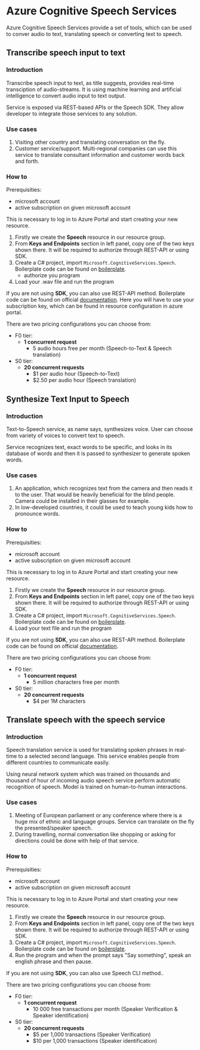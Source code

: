 # Azure Cognitive Speech Services

Azure Cognitive Speech Services provide a set of tools, which can be used to conver audio to text, translating speech or converting text to speech.

## Transcribe speech input to text

### Introduction

Transcribe speech input to text, as title suggests, provides real-time transciption of audio-streams. It is using machine learning and artificial intelligence to convert audio input to text output.

Service is exposed via REST-based APIs or the Speech SDK. They allow developer to integrate those services to any solution.

### Use cases

1. Visiting other country and translating conversation on the fly.
2. Customer service/support. Multi-regional companies can use this service to translate consultant information and customer words back and forth.

### How to

Prerequisities:

- microsoft account
- active subscription on given microsoft account

This is necessary to log in to Azure Portal and start creating your new resource.

1. Firstly we create the **Speech** resource in our resource group.
2. From **Keys and Endpoints** section in left panel, copy one of the two keys shown there. It will be required to authorize through REST-API or using SDK.
3. Create a C# project, import `Microsoft.CognitiveServices.Speech`. Boilerplate code can be found on [boilerplate](https://docs.microsoft.com/en-us/learn/modules/transcribe-speech-input-text/5-exercise-convert-speech-from-audio-file?pivots=csharp).
   - authorize you program
4. Load your .wav file and run the program

If you are not using **SDK**, you can also use REST-API method. Boilerplate code can be found on official [documentation](https://docs.microsoft.com/en-us/azure/cognitive-services/speech-service/rest-speech-to-text).
Here you will have to use your subscription key, which can be found in resource configuration in azure portal.

There are two pricing configurations you can choose from:

- F0 tier:
  - **1 concurrent request**
    - 5 audio hours free per month (Speech-to-Text & Speech translation)
- S0 tier:
  - **20 concurrent requests**
    - $1 per audio hour (Speech-to-Text)
    - $2.50 per audio hour (Speech translation)
  
## Synthesize Text Input to Speech

### Introduction

Text-to-Speech service, as name says, synthesizes voice. User can choose from variety of voices to convert text to speech.

Service recognizes text, exact words to be specific, and looks in its database of words and then it is passed to synthesizer to generate spoken words.

### Use cases

1. An application, which recognizes text from the camera and then reads it to the user. That would be heavily beneficial for the blind people. Camera could be installed in their glasses for example.
2. In low-developed countries, it could be used to teach young kids how to pronounce words.

### How to

Prerequisities:

- microsoft account
- active subscription on given microsoft account

This is necessary to log in to Azure Portal and start creating your new resource.

1. Firstly we create the **Speech** resource in our resource group.
2. From **Keys and Endpoints** section in left panel, copy one of the two keys shown there. It will be required to authorize through REST-API or using SDK.
3. Create a C# project, import `Microsoft.CognitiveServices.Speech`. Boilerplate code can be found on [boilerplate](https://docs.microsoft.com/en-us/learn/modules/synthesize-text-input-speech/3-synthesize-speech-audio-output?pivots=csharp).
4. Load your text file and run the program

If you are not using **SDK**, you can also use REST-API method. Boilerplate code can be found on official [documentation](https://docs.microsoft.com/en-us/azure/cognitive-services/speech-service/rest-text-to-speech).

There are two pricing configurations you can choose from:

- F0 tier:
  - **1 concurrent request**
    - 5 million characters free per month
- S0 tier:
  - **20 concurrent requests**
    - $4 per 1M characters
  
## Translate speech with the speech service

### Introduction

Speech translation service is used for translating spoken phrases in real-time to a selected second language. This service enables people from different countries to communicate easily. 

Using neural network system which was trained on thousands and thousand of hour of incoming audio speech service perform automatic recognition of speech. Model is trained on human-to-human interactions.

### Use cases

1. Meeting of European parliament or any conference where there is a huge mix of ethnic and language groups. Service can translate on the fly the presented/speaker speech.
2. During travelling, normal conversation like shopping or asking for directions could be done with help of that service.

### How to

Prerequisities:

- microsoft account
- active subscription on given microsoft account

This is necessary to log in to Azure Portal and start creating your new resource.

1. Firstly we create the **Speech** resource in our resource group.
2. From **Keys and Endpoints** section in left panel, copy one of the two keys shown there. It will be required to authorize through REST-API or using SDK.
3. Create a C# project, import `Microsoft.CognitiveServices.Speech`. Boilerplate code can be found on [boilerplate](https://docs.microsoft.com/en-us/learn/modules/translate-speech-speech-service/2-translate-speech-text-microphone-input?pivots=csharp).
4. Run the program and when the prompt says "Say something", speak an english phrase and then pause.

If you are not using **SDK**, you can also use Speech CLI method..

There are two pricing configurations you can choose from:

- F0 tier:
  - **1 concurrent request**
    - 10 000 free transactions per month (Speaker Verification & Speaker identification)
- S0 tier:
  - **20 concurrent requests**
    - $5 per 1,000 transactions (Speaker Verification)
    - $10 per 1,000 transactions (Speaker identification)
